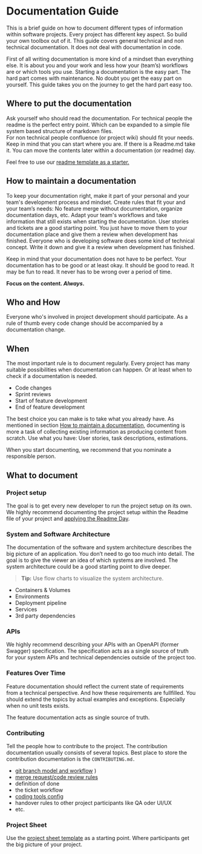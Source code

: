 # Documentation Guide

This is a brief guide on how to document different types of information within software projects. Every project has different key aspect. So build your own toolbox out of it. This guide covers general technical and non technical documentation. It does not deal with documentation in code.

First of all writing documentation is more kind of a mindset than everything else. It is about you and your work and less how your (team’s) workflows are or which tools you use. Starting a documentation is the easy part. The hard part comes with maintenance. No doubt you get the easy part on yourself. This guide takes you on the journey to get the hard part easy too.

## Where to put the documentation

Ask yourself who should read the documentation. For technical people the readme is the perfect entry point. Which can be expanded to a simple file system based structure of markdown files.  
For non technical people confluence (or project wiki) should fit your needs. Keep in mind that you can start where you are. If there is a Readme.md take it. You can move the contents later within a documentation (or readme) day.

Feel free to use our [readme template as a starter.](../doc-templates/README.md)

## How to maintain a documentation

To keep your documentation right, make it part of your personal and your team's development process and mindset. Create rules that fit your and your team’s needs: No feature merge without documentation, organize documentation days, etc. 
Adapt your team's workflows and take information that still exists when starting the documentation. User stories and tickets are a good starting point. You just have to move them to your documentation place and give them a review when development has finished.
Everyone who is developing software does some kind of technical concept. Write it down and give it a review when development has finished.

Keep in mind that your documentation does not have to be perfect. Your documentation has to be good or at least okay. It should be good to read. It may be fun to read. It never has to be wrong over a period of time.

**Focus on the content. _Always_.**

## Who and How

Everyone who's involved in project development should participate. As a rule of thumb every code change should be accompanied by a documentation change.

## When

The most important rule is to document regularly. Every project has many suitable possibilities when documentation can happen. Or at least when to check if a documentation is needed.

- Code changes
- Sprint reviews
- Start of feature development
- End of feature development

The best choice you can make is to take what you already have. As mentioned in section [How to maintain a documentation](#how-to-maintain-a-documentation), documenting is more a task of collecting existing information as producing content from scratch. Use what you have: User stories, task descriptions, estimations.

When you start documenting, we recommend that you nominate a responsible person. 

## What to document

### Project setup

The goal is to get every new developer to run the project setup on its own. We highly recommend documenting the project setup within the Readme file of your project and [applying the Readme Day](https://github.com/avenga/coding-guidelines/blob/master/general/readme-day.md).

### System and Software Architecture

The documentation of the software and system architecture describes the big picture of an application. You don’t need to go too much into detail. The goal is to give the viewer an idea of which systems are involved. The system architecture could be a good starting point to dive deeper.

> **Tip:** Use flow charts to visualize the system architecture.

- Containers & Volumes
- Environments
- Deployment pipeline
- Services
- 3rd party dependencies

### APIs

We highly recommend describing your APIs with an OpenAPI (former Swagger) specification. The specification acts as a single source of truth for your system APIs and technical dependencies outside of the project too.

### Features Over Time

Feature documentation should reflect the current state of requirements from a technical perspective. And how these requirements are fullfilled. You should extend the topics by actual examples and exceptions. Especially when no unit tests exists.

The feature documentation acts as single source of truth.

### Contributing

Tell the people how to contribute to the project. The contribution documentation usually consists of several topics. Best place to store the contribution documentation is the `CONTRIBUTING.md.`

- [git branch model and workflow](./avenga-git-guidelines.md)
)
- [merge request/code review rules](./Code-review-rules.md)
- definition of done
- the ticket workflow
- [coding tools config](./coding-tools-configs.md)
- handover rules to other project participants like QA oder UI/UX
- etc.

### Project Sheet

Use the [project sheet template](../doc-templates/PROJECT_SHEET.md) as a starting point. Where participants get the big picture of your project.

